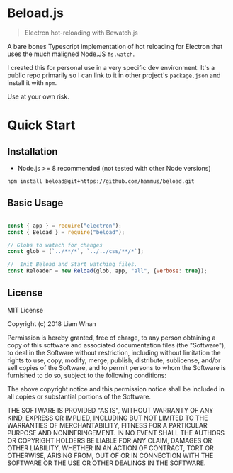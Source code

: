 # Beload.js
> Electron hot-reloading with Bewatch.js 

A bare bones Typescript implementation of hot reloading for Electron that uses the much maligned Node.JS `fs.watch`. 

I created this for personal use in a very specific dev environment. It's a public repo primarily so I can link to it in other project's `package.json` and install it with `npm`.

Use at your own risk.


# Quick Start

## Installation
- Node.js >= 8 recommended (not tested with other Node versions)

```shell
npm install beload@git+https://github.com/hammus/beload.git
```

## Basic Usage
```javascript

const { app } = require("electron");
const { Beload } = require("beload");

// Globs to watach for changes
const glob = [`../**/*`, `../../css/**/*`];

//  Init Beload and Start watching files.
const Reloader = new Reload(glob, app, "all", {verbose: true});

```
## License
MIT License

Copyright (c) 2018 Liam Whan

Permission is hereby granted, free of charge, to any person obtaining a copy
of this software and associated documentation files (the "Software"), to deal
in the Software without restriction, including without limitation the rights
to use, copy, modify, merge, publish, distribute, sublicense, and/or sell
copies of the Software, and to permit persons to whom the Software is
furnished to do so, subject to the following conditions:

The above copyright notice and this permission notice shall be included in all
copies or substantial portions of the Software.

THE SOFTWARE IS PROVIDED "AS IS", WITHOUT WARRANTY OF ANY KIND, EXPRESS OR
IMPLIED, INCLUDING BUT NOT LIMITED TO THE WARRANTIES OF MERCHANTABILITY,
FITNESS FOR A PARTICULAR PURPOSE AND NONINFRINGEMENT. IN NO EVENT SHALL THE
AUTHORS OR COPYRIGHT HOLDERS BE LIABLE FOR ANY CLAIM, DAMAGES OR OTHER
LIABILITY, WHETHER IN AN ACTION OF CONTRACT, TORT OR OTHERWISE, ARISING FROM,
OUT OF OR IN CONNECTION WITH THE SOFTWARE OR THE USE OR OTHER DEALINGS IN THE
SOFTWARE.
